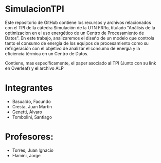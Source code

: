 # SimulacionTPI

Este repositorio de GitHub contiene los recursos y archivos relacionados con el TPI de la cátedra Simulación de la UTN FRRo, titulado "Análisis de la optimizacion en el uso energético de un Centro de Procesamiento de Datos". En este trabajo, analizaremos el diseño de un modelo que controla tanto el consumo de energía de los equipos de procesamiento como su refrigeración con el objetivo de analizar el consumo de energía y la eficiencia térmica en un Centro de Datos.

Contiene, mas específicamente, el paper asociado al TPI (Junto con su link en Overleaf) y el archivo ALP

# Integrantes
-  Basualdo, Facundo
-  Cresta, Juan Martin
-  Genetti, Álvaro
-  Tombolini, Santiago

# Profesores:
-  Torres, Juan Ignacio
-  Flamini, Jorge
